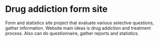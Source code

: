 # Drug addiction form site
Form and statistics site project that evaluate various selective questions, gather information.
Website main ideas is drug addiction and treatment process. Also can do questionnaire, gather reports and statistics.
